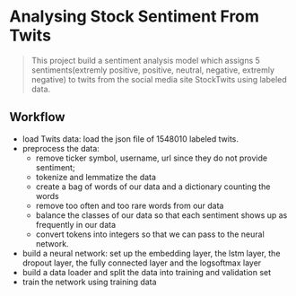 # Analysing Stock Sentiment From Twits

> This project build a sentiment analysis model which assigns 5 sentiments(extremly positive, positive, neutral, negative, extremly negative) to twits from the social media site StockTwits using labeled data.


## Workflow
- load Twits data: load the json file of 1548010 labeled twits.
- preprocess the data:
    - remove ticker symbol, username, url since they do not provide sentiment;
    - tokenize and lemmatize the data
    - create a bag of words of our data and a dictionary counting the words
    - remove too often and too rare words from our data
    - balance the classes of our data so that each sentiment shows up as frequently in our data
    - convert tokens into integers so that we can pass to the neural network.
- build a neural network: set up the embedding layer, the lstm layer, the dropout layer, the fully connected layer and the logsoftmax layer
- build a data loader and split the data into training and validation set
- train the network using training data
      
